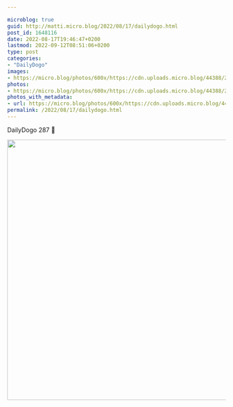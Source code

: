 ```yaml
---

microblog: true
guid: http://matti.micro.blog/2022/08/17/dailydogo.html
post_id: 1648116
date: 2022-08-17T19:46:47+0200
lastmod: 2022-09-12T08:51:06+0200
type: post
categories:
- "DailyDogo"
images:
- https://micro.blog/photos/600x/https://cdn.uploads.micro.blog/44388/2022/e834306584.jpg
photos:
- https://micro.blog/photos/600x/https://cdn.uploads.micro.blog/44388/2022/e834306584.jpg
photos_with_metadata:
- url: https://micro.blog/photos/600x/https://cdn.uploads.micro.blog/44388/2022/e834306584.jpg
permalink: /2022/08/17/dailydogo.html
---
```

DailyDogo 287 🐶

<img src="https://micro.blog/photos/600x/https://blog.martin-haehnel.de/uploads/2022/e834306584.jpg" width="600" height="600" alt="" />
